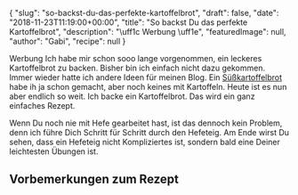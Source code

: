 {
    "slug": "so-backst-du-das-perfekte-kartoffelbrot",
    "draft": false,
    "date": "2018-11-23T11:19:00+00:00",
    "title": "So backst Du das perfekte Kartoffelbrot",
    "description": "\uff1c Werbung \uff1e",
    "featuredImage": null,
    "author": "Gabi",
    "recipe": null
}

Werbung
Ich habe mir schon sooo lange vorgenommen, ein leckeres  Kartoffelbrot zu backen. Bisher bin ich einfach nicht dazu gekommen. Immer wieder hatte ich andere Ideen für meinen Blog. Ein [Süßkartoffelbrot](https://kochfokus.de/artikel/suesskartoffelbrot/ "Süßkartoffelbrot") habe ih ja schon gemacht, aber noch keines mit Kartoffeln. Heute ist es nun aber endlich so weit. Ich backe ein Kartoffelbrot. Das wird ein ganz einfaches Rezept.

Wenn Du noch nie mit Hefe gearbeitet hast, ist das dennoch kein Problem, denn ich führe Dich Schritt für Schritt durch den Hefeteig. Am Ende wirst Du sehen, dass ein Hefeteig nicht Kompliziertes ist, sondern bald eine Deiner leichtesten Übungen ist.


## Vorbemerkungen zum Rezept